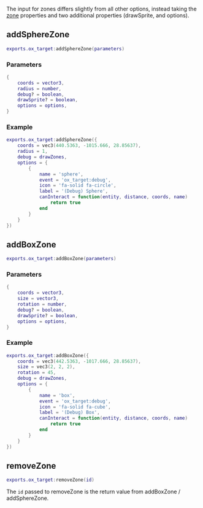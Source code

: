 The input for zones differs slightly from all other options, instead taking the [zone](../../ox_lib/Zones/Client.md) properties and two additional properties (drawSprite, and options).

## addSphereZone

```lua
exports.ox_target:addSphereZone(parameters)
```

### Parameters

```lua
{
    coords = vector3,
    radius = number,
    debug? = boolean,
    drawSprite? = boolean,
    options = options,
}
```

### Example

```lua
exports.ox_target:addSphereZone({
    coords = vec3(440.5363, -1015.666, 28.85637),
    radius = 1,
    debug = drawZones,
    options = {
        {
            name = 'sphere',
            event = 'ox_target:debug',
            icon = 'fa-solid fa-circle',
            label = '(Debug) Sphere',
            canInteract = function(entity, distance, coords, name)
                return true
            end
        }
    }
})
```

## addBoxZone

```lua
exports.ox_target:addBoxZone(parameters)
```

### Parameters

```lua
{
    coords = vector3,
    size = vector3,
    rotation = number,
    debug? = boolean,
    drawSprite? = boolean,
    options = options,
}
```

### Example

```lua
exports.ox_target:addBoxZone({
    coords = vec3(442.5363, -1017.666, 28.85637),
    size = vec3(2, 2, 2),
    rotation = 45,
    debug = drawZones,
    options = {
        {
            name = 'box',
            event = 'ox_target:debug',
            icon = 'fa-solid fa-cube',
            label = '(Debug) Box',
            canInteract = function(entity, distance, coords, name)
                return true
            end
        }
    }
})
```

## removeZone

```lua
exports.ox_target:removeZone(id)
```

The `id` passed to removeZone is the return value from addBoxZone / addSphereZone.
